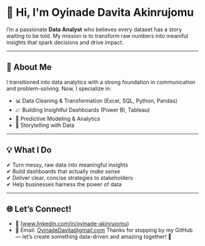 # 👋 Hi, I'm Oyinade Davita Akinrujomu  

I’m a passionate **Data Analyst** who believes every dataset has a story waiting to be told. My mission is to transform raw numbers into meaniful insights that spark decisions and drive impact.  

---

## 🚀 About Me  
I transitioned into data analytics with a strong foundation in communication and problem-solving. Now, I specialize in:  

- 📊 Data Cleaning & Transformation (Excel, SQL, Python, Pandas)  
- 📈 Building Insightful Dashboards (Power BI, Tableau)  
- 🤖 Predictive Modeling & Analytics  
- 📝 Storytelling with Data  

---

## 💡 What I Do  
✔ Turn messy, raw data into meaningful insights  
✔ Build dashboards that actually *make sense*  
✔ Deliver clear, concise strategies to stakeholders  
✔ Help businesses harness the power of data  

---

## 🌐 Let’s Connect!  
- 💼 [www.linkedin.com/in/oyinade-akinrujomu)  
- 📧 Email: OyinadeDavita@gmail.com
Thanks for stopping by my GitHub — let’s create something data-driven and amazing together! 🚀


